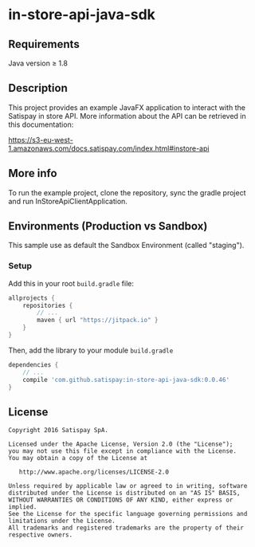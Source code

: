 # in-store-api-java-sdk

## Requirements

Java version ≥ 1.8

## Description

This project provides an example JavaFX application to interact with the Satispay in store API.
More information about the API can be retrieved in this documentation: 

https://s3-eu-west-1.amazonaws.com/docs.satispay.com/index.html#instore-api

## More info

To run the example project, clone the repository, sync the gradle project and run InStoreApiClientApplication.

## Environments (Production vs Sandbox)

This sample use as default the Sandbox Environment (called "staging").

### Setup

Add this in your root `build.gradle` file:

```gradle
allprojects {
    repositories {
	    // ...
	    maven { url "https://jitpack.io" }
    }
}
```

Then, add the library to your module `build.gradle`
```gradle
dependencies {
    // ...
    compile 'com.github.satispay:in-store-api-java-sdk:0.0.46'
}
```


## License

    Copyright 2016 Satispay SpA.

    Licensed under the Apache License, Version 2.0 (the "License");
    you may not use this file except in compliance with the License.
    You may obtain a copy of the License at

       http://www.apache.org/licenses/LICENSE-2.0

    Unless required by applicable law or agreed to in writing, software
    distributed under the License is distributed on an "AS IS" BASIS,
    WITHOUT WARRANTIES OR CONDITIONS OF ANY KIND, either express or implied.
    See the License for the specific language governing permissions and
    limitations under the License.
    All trademarks and registered trademarks are the property of their respective owners.
